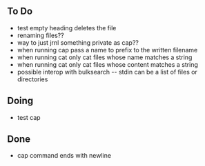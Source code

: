 ## To Do

- test empty heading deletes the file
- renaming files??
- way to just jrnl something private as cap??
- when running cap pass a name to prefix to the written filename
- when running cat only cat files whose name matches a string
- when running cat only cat files whose content matches a string
- possible interop with bulksearch -- stdin can be a list of files or directories

## Doing

- test cap

## Done

- cap command ends with newline
